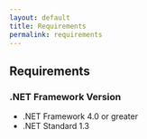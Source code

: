 ```yaml
---
layout: default
title: Requirements
permalink: requirements
---
```




## Requirements

### .NET Framework Version

- .NET Framework 4.0 or greater
- .NET Standard 1.3
